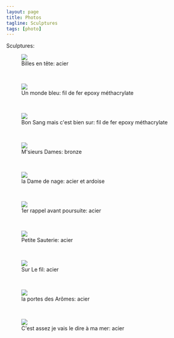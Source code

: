```yaml
---
layout: page
title: Photos
tagline: Sculptures
tags: [photo]
---
```

Sculptures: 

<figure>
        <img src="/images/billes.jpg">
        <figcaption>Billes en tête: acier</figcaption>
</figure><br /> 
<figure>
        <img src="/images/bleu-de-bulle.jpg">
        <figcaption>Un monde bleu: fil de fer epoxy méthacrylate</figcaption>
</figure><br />  
<figure>
        <img src="/images/bon-sang.jpg">
        <figcaption>Bon Sang mais c'est bien sur: fil de fer epoxy méthacrylate</figcaption>
</figure><br />
<figure>
        <img src="/images/bonjour.jpg">
        <figcaption>M'sieurs Dames: bronze</figcaption>
</figure><br />
<figure>
        <img src="/images/dame-nage.jpg">
        <figcaption>la Dame de nage: acier et ardoise</figcaption>
</figure><br />
<figure>
        <img src="/images/escalade.jpg">
        <figcaption>1er rappel avant poursuite: acier</figcaption>
</figure><br />
<figure>
        <img src="/images/sauterie.jpg">
        <figcaption>Petite Sauterie: acier</figcaption>
</figure><br />
<figure>
        <img src="/images/sur-le-fil.jpg">
        <figcaption>Sur Le fil: acier</figcaption>
</figure><br />

<figure>
        <img src="/images/arums-citrouilles.jpg">
        <figcaption>la portes des Arômes: acier</figcaption>
</figure><br /> 
<figure>
        <img src="/images/baleine.jpg">
        <figcaption>C'est assez je vais le dire à ma mer: acier</figcaption>
</figure><br /> 
